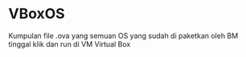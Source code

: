# VBoxOS
Kumpulan file .ova yang  semuan OS yang sudah di paketkan oleh BM tinggal klik dan run di VM Virtual Box
